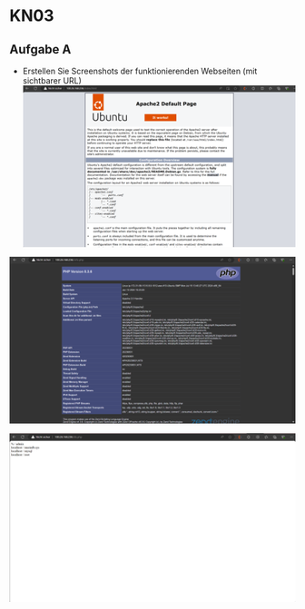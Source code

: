 # KN03

## Aufgabe A

- Erstellen Sie Screenshots der funktionierenden Webseiten (mit sichtbarer URL)
![](Screenshots/INDEXHTML.png?raw=true)

![](Screenshots/INFOPHP.png?raw=true)

![](Screenshots/DBPHP.png?raw=true)
